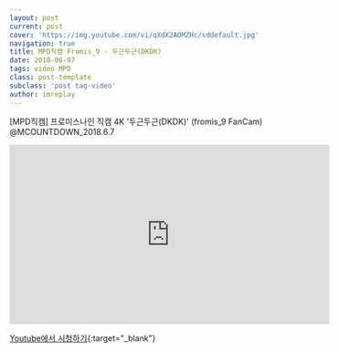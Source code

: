 ```yaml
---
layout: post
current: post
cover: 'https://img.youtube.com/vi/qXdX2AOMZHc/sddefault.jpg'
navigation: true
title: MPD직캠 Fromis_9 - 두근두근(DKDK) 
date: 2018-06-07
tags: video MPD
class: post-template
subclass: 'post tag-video'
author: imreplay
---
```



[MPD직캠] 프로미스나인 직캠 4K '두근두근(DKDK)' (fromis_9 FanCam)  
@MCOUNTDOWN_2018.6.7

<iframe width="560" height="315" src="https://www.youtube.com/embed/qXdX2AOMZHc?rel=0" frameborder="0" allow="autoplay; encrypted-media" allowfullscreen></iframe>

[Youtube에서 시청하기](https://www.youtube.com/watch?v=qXdX2AOMZHc){:target="_blank"}
